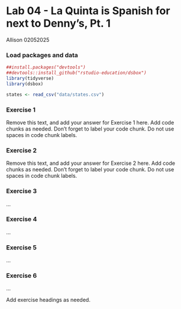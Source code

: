 Lab 04 - La Quinta is Spanish for next to Denny’s, Pt. 1
================
Allison
02052025

### Load packages and data

``` r
##install.packages("devtools")
##devtools::install_github("rstudio-education/dsbox")
library(tidyverse)
library(dsbox)
```

``` r
states <- read_csv("data/states.csv")
```

### Exercise 1

Remove this text, and add your answer for Exercise 1 here. Add code
chunks as needed. Don’t forget to label your code chunk. Do not use
spaces in code chunk labels.

### Exercise 2

Remove this text, and add your answer for Exercise 2 here. Add code
chunks as needed. Don’t forget to label your code chunk. Do not use
spaces in code chunk labels.

### Exercise 3

…

### Exercise 4

…

### Exercise 5

…

### Exercise 6

…

Add exercise headings as needed.
